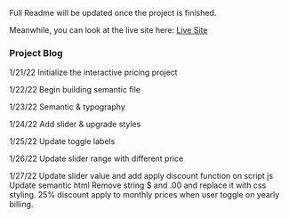 Full Readme will be updated once the project is finished.

Meanwhile, you can look at the live site here:
[Live Site](https://nottohave.github.io/interactive-pricing-slider/)

### Project Blog
1/21/22
    Initialize the interactive pricing project

1/22/22
    Begin building semantic file

1/23/22
    Semantic & typography

1/24/22
    Add slider & upgrade styles

1/25/22
    Update toggle labels

1/26/22
    Update slider range with different price

1/27/22
    Update slider value and add apply discount function on script js
    Update semantic html
    Remove string $ and .00 and replace it with css styling.
    25% discount apply to monthly prices when user toggle on yearly billing. 
    